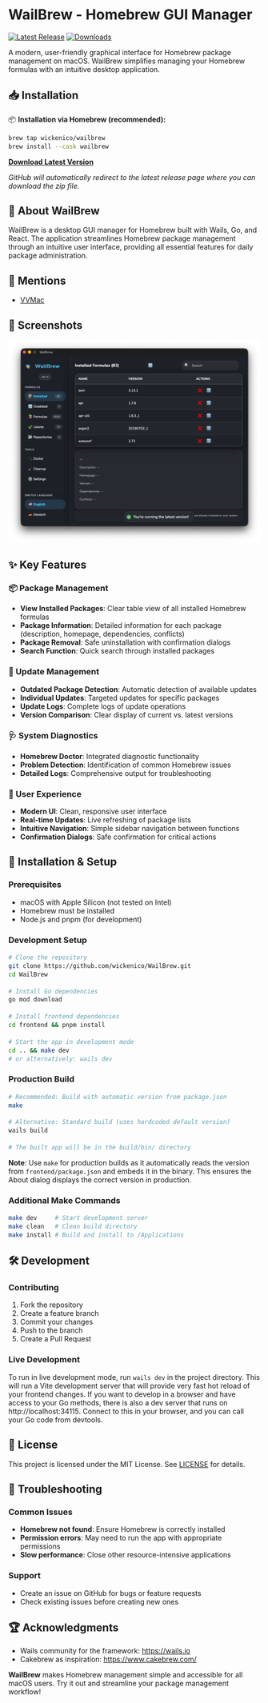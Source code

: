 # WailBrew - Homebrew GUI Manager

[![Latest Release](https://img.shields.io/github/v/release/wickenico/WailBrew)](https://github.com/wickenico/WailBrew/releases/latest)
[![Downloads](https://img.shields.io/github/downloads/wickenico/WailBrew/total)](https://github.com/wickenico/WailBrew/releases)

A modern, user-friendly graphical interface for Homebrew package management on macOS. WailBrew simplifies managing your Homebrew formulas with an intuitive desktop application.

## 📥 Installation

📦 **Installation via Homebrew (recommended):**

```bash
brew tap wickenico/wailbrew
brew install --cask wailbrew
```

**[Download Latest Version](https://github.com/wickenico/WailBrew/releases/latest)** 

*GitHub will automatically redirect to the latest release page where you can download the zip file.*


## 🍺 About WailBrew
WailBrew is a desktop GUI manager for Homebrew built with Wails, Go, and React. The application streamlines Homebrew package management through an intuitive user interface, providing all essential features for daily package administration.

## 📰 Mentions

- <a href="https://vvmac.com/wordpress_b/wailbrew-pare-homebrew-dune-interface-graphique/" target="_blank" rel="noopener noreferrer">VVMac</a>

## 📸 Screenshots

![WailBrew Screenshot](images/Screenshot.png)
## ✨ Key Features
### 📦 Package Management
- **View Installed Packages**: Clear table view of all installed Homebrew formulas
- **Package Information**: Detailed information for each package (description, homepage, dependencies, conflicts)
- **Package Removal**: Safe uninstallation with confirmation dialogs
- **Search Function**: Quick search through installed packages

### 🔄 Update Management
- **Outdated Package Detection**: Automatic detection of available updates
- **Individual Updates**: Targeted updates for specific packages
- **Update Logs**: Complete logs of update operations
- **Version Comparison**: Clear display of current vs. latest versions

### 🩺 System Diagnostics
- **Homebrew Doctor**: Integrated diagnostic functionality
- **Problem Detection**: Identification of common Homebrew issues
- **Detailed Logs**: Comprehensive output for troubleshooting

### 🎯 User Experience
- **Modern UI**: Clean, responsive user interface
- **Real-time Updates**: Live refreshing of package lists
- **Intuitive Navigation**: Simple sidebar navigation between functions
- **Confirmation Dialogs**: Safe confirmation for critical actions

## 🚀 Installation & Setup
### Prerequisites
- macOS with Apple Silicon (not tested on Intel)
- Homebrew must be installed
- Node.js and pnpm (for development)

### Development Setup
``` bash
# Clone the repository
git clone https://github.com/wickenico/WailBrew.git
cd WailBrew

# Install Go dependencies
go mod download

# Install frontend dependencies
cd frontend && pnpm install

# Start the app in development mode
cd .. && make dev
# or alternatively: wails dev
```
### Production Build
``` bash
# Recommended: Build with automatic version from package.json
make

# Alternative: Standard build (uses hardcoded default version)
wails build

# The built app will be in the build/bin/ directory
```

**Note**: Use `make` for production builds as it automatically reads the version from `frontend/package.json` and embeds it in the binary. This ensures the About dialog displays the correct version in production.

### Additional Make Commands
``` bash
make dev     # Start development server
make clean   # Clean build directory
make install # Build and install to /Applications
```

## 🛠️ Development

### Contributing
1. Fork the repository
2. Create a feature branch
3. Commit your changes
4. Push to the branch
5. Create a Pull Request

### Live Development

To run in live development mode, run `wails dev` in the project directory. This will run a Vite development
server that will provide very fast hot reload of your frontend changes. If you want to develop in a browser
and have access to your Go methods, there is also a dev server that runs on http://localhost:34115. Connect
to this in your browser, and you can call your Go code from devtools.

## 📝 License
This project is licensed under the MIT License. See [LICENSE](LICENSE) for details.
## 🐛 Troubleshooting
### Common Issues
- **Homebrew not found**: Ensure Homebrew is correctly installed
- **Permission errors**: May need to run the app with appropriate permissions
- **Slow performance**: Close other resource-intensive applications

### Support
- Create an issue on GitHub for bugs or feature requests
- Check existing issues before creating new ones

## 🏆 Acknowledgments
- Wails community for the framework: https://wails.io
- Cakebrew as inspiration: https://www.cakebrew.com/

**WailBrew** makes Homebrew management simple and accessible for all macOS users. Try it out and streamline your package management workflow!
